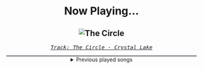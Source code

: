 <div align="center"> 
<h1>Now Playing...</h1>

![The Circle](https://i.scdn.co/image/ab67616d00001e0265c174622dc0b50174df2670)
--
_<samp><a href="https://open.spotify.com/track/1kjurKx2c5rlm9oNpeuYSY">Track: The Circle - Crystal Lake</a></samp>_

<div style="border: 1px #4B5054 solid"></div>
<details>
  <summary>
    Previous played songs
  </summary>
  <table>
    <thead>
      <tr>
        <th>
          Artist
        </th>
        <th>
          Song
        </th>
        <th>
          Link
        </th>
      </tr>
    </thead>
    <tbody>
      <tr><td>Crystal Lake</td><td>The Circle</td><td><a href="https://open.spotify.com/track/1kjurKx2c5rlm9oNpeuYSY">https://open.spotify.com/track/1kjurKx2c5rlm9oNpeuYSY</a></td></tr><tr><td>TEKKEN Project</td><td>Liberation</td><td><a href="https://open.spotify.com/track/6v5SwTlviqCfOrM3pPkxAi">https://open.spotify.com/track/6v5SwTlviqCfOrM3pPkxAi</a></td></tr><tr><td>Robbie Wyckoff</td><td>My Last Stand</td><td><a href="https://open.spotify.com/track/1kw7W5a28oiVsfCJ5eC5XT">https://open.spotify.com/track/1kw7W5a28oiVsfCJ5eC5XT</a></td></tr><tr><td>Imminence</td><td>Heaven Shall Burn</td><td><a href="https://open.spotify.com/track/0C8mZZLRaf2X8MKCVkbMbC">https://open.spotify.com/track/0C8mZZLRaf2X8MKCVkbMbC</a></td></tr><tr><td>The Plot In You</td><td>Forgotten</td><td><a href="https://open.spotify.com/track/0ZZCltcOacjI1kY4BnVDjt">https://open.spotify.com/track/0ZZCltcOacjI1kY4BnVDjt</a></td></tr><tr><td>Bad Omens</td><td>V.A.N</td><td><a href="https://open.spotify.com/track/1M31zIMamohkItOjLaBbtx">https://open.spotify.com/track/1M31zIMamohkItOjLaBbtx</a></td></tr><tr><td>Ice Nine Kills</td><td>Rainy Day</td><td><a href="https://open.spotify.com/track/3AkCkuC8LuRFEnvyKBQUOg">https://open.spotify.com/track/3AkCkuC8LuRFEnvyKBQUOg</a></td></tr><tr><td>Bad Omens</td><td>Limits</td><td><a href="https://open.spotify.com/track/1u3OxJiXoYFdA0Fmd9yURC">https://open.spotify.com/track/1u3OxJiXoYFdA0Fmd9yURC</a></td></tr><tr><td>Spiritbox</td><td>Angel Eyes</td><td><a href="https://open.spotify.com/track/1l2AhmjfTTmo5lxTej3XcJ">https://open.spotify.com/track/1l2AhmjfTTmo5lxTej3XcJ</a></td></tr><tr><td>The Word Alive</td><td>One Of Us</td><td><a href="https://open.spotify.com/track/33jSdWZrZmhQt2MYQBJgm9">https://open.spotify.com/track/33jSdWZrZmhQt2MYQBJgm9</a></td></tr><tr><td>Motionless In White</td><td>Werewolf</td><td><a href="https://open.spotify.com/track/1e1rQNYCZToyBDDka1Io34">https://open.spotify.com/track/1e1rQNYCZToyBDDka1Io34</a></td></tr><tr><td>Ice Nine Kills</td><td>Meat & Greet</td><td><a href="https://open.spotify.com/track/4DUDclz23qWzRVNe4a8zeK">https://open.spotify.com/track/4DUDclz23qWzRVNe4a8zeK</a></td></tr><tr><td>Bad Omens</td><td>ARTIFICIAL SUICIDE</td><td><a href="https://open.spotify.com/track/2Qv8xJzenocwXyGlMU5PaC">https://open.spotify.com/track/2Qv8xJzenocwXyGlMU5PaC</a></td></tr><tr><td>Windwaker</td><td>SIRENS</td><td><a href="https://open.spotify.com/track/4JPndG4JDXqXEm6gQRYDby">https://open.spotify.com/track/4JPndG4JDXqXEm6gQRYDby</a></td></tr><tr><td>LANDMVRKS</td><td>Creature</td><td><a href="https://open.spotify.com/track/6sSxQwz5SBYSLfiyRKWSkC">https://open.spotify.com/track/6sSxQwz5SBYSLfiyRKWSkC</a></td></tr><tr><td>Acres</td><td>A Different Shade Of Misery</td><td><a href="https://open.spotify.com/track/3DwTUh6jG71oZC2j6wyIOq">https://open.spotify.com/track/3DwTUh6jG71oZC2j6wyIOq</a></td></tr><tr><td>Conquer Divide</td><td>welcome2paradise</td><td><a href="https://open.spotify.com/track/6IVTlj3SmAI2ISpFt0y1xv">https://open.spotify.com/track/6IVTlj3SmAI2ISpFt0y1xv</a></td></tr><tr><td>Being As An Ocean</td><td>The Fullness of My Being</td><td><a href="https://open.spotify.com/track/6bezTpt9QKbnxqqdDsRE1o">https://open.spotify.com/track/6bezTpt9QKbnxqqdDsRE1o</a></td></tr><tr><td>I Prevail</td><td>There’s Fear In Letting Go</td><td><a href="https://open.spotify.com/track/2OYtcqflvzQwh3cMPmTHs4">https://open.spotify.com/track/2OYtcqflvzQwh3cMPmTHs4</a></td></tr><tr><td>Hiroyuki Sawano</td><td>攻響組曲 DEVIL 第三楽章: eXORCiST</td><td><a href="https://open.spotify.com/track/7fOzGo3dEM2Cn8ygMLNJOw">https://open.spotify.com/track/7fOzGo3dEM2Cn8ygMLNJOw</a></td></tr>
    </tbody>
  </table>
</details>

</div>
